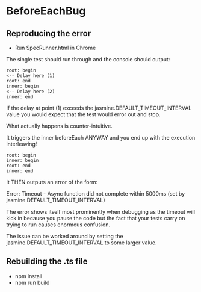 # BeforeEachBug
## Reproducing the error
- Run SpecRunner.html in Chrome

The single test should run through and the console should output:

```
root: begin
<-- Delay here (1)
root: end
inner: begin
<-- Delay here (2)
inner: end
``` 

If the delay at point (1) exceeds the jasmine.DEFAULT_TIMEOUT_INTERVAL value you would expect that the test would error out and stop.

What actually happens is counter-intuitive. 

It triggers the inner beforeEach ANYWAY and you end up with the execution interleaving!

```
root: begin
inner: begin
root: end
inner: end
```

It THEN outputs an error of the form:

 Error: Timeout - Async function did not complete within 5000ms (set by jasmine.DEFAULT_TIMEOUT_INTERVAL)

The error shows itself most prominently when debugging as the timeout will kick in because you pause the code but the fact that your tests carry on trying to run causes enormous confusion.

The issue can be worked around by setting the jasmine.DEFAULT_TIMEOUT_INTERVAL to some larger value.

## Rebuilding the .ts file
- npm install
- npm run build
